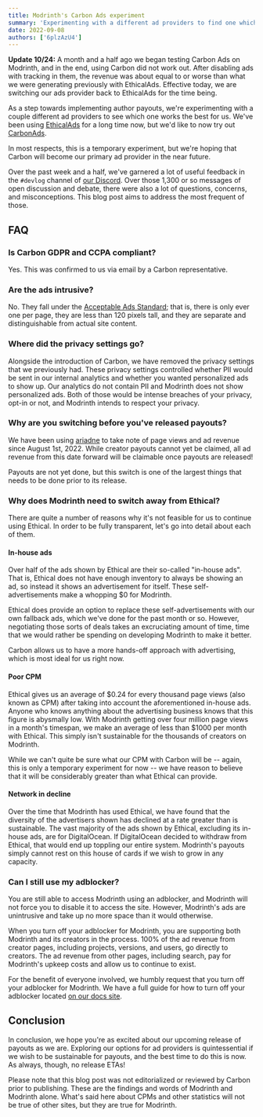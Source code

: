 ```yaml
---
title: Modrinth's Carbon Ads experiment
summary: 'Experimenting with a different ad providers to find one which one works for us.'
date: 2022-09-08
authors: ['6plzAzU4']
---
```


**Update 10/24:** A month and a half ago we began testing Carbon Ads on Modrinth, and in the end, using Carbon did not work out. After disabling ads with tracking in them, the revenue was about equal to or worse than what we were generating previously with EthicalAds. Effective today, we are switching our ads provider back to EthicalAds for the time being.

As a step towards implementing author payouts, we're experimenting with a couple different ad providers to see which one works the best for us. We've been using [EthicalAds](https://www.ethicalads.io/) for a long time now, but we'd like to now try out [CarbonAds](https://www.carbonads.net/).

In most respects, this is a temporary experiment, but we're hoping that Carbon will become our primary ad provider in the near future.

Over the past week and a half, we've garnered a lot of useful feedback in the `#devlog` channel of [our Discord](https://discord.gg/EUHuJHt). Over those 1,300 or so messages of open discussion and debate, there were also a lot of questions, concerns, and misconceptions. This blog post aims to address the most frequent of those.

## FAQ

### Is Carbon GDPR and CCPA compliant?

Yes. This was confirmed to us via email by a Carbon representative.

### Are the ads intrusive?

No. They fall under the [Acceptable Ads Standard](https://acceptableads.com/standard/); that is, there is only ever one per page, they are less than 120 pixels tall, and they are separate and distinguishable from actual site content.

### Where did the privacy settings go?

Alongside the introduction of Carbon, we have removed the privacy settings that we previously had. These privacy settings controlled whether PII would be sent in our internal analytics and whether you wanted personalized ads to show up. Our analytics do not contain PII and Modrinth does not show personalized ads. Both of those would be intense breaches of your privacy, opt-in or not, and Modrinth intends to respect your privacy.

### Why are you switching before you've released payouts?

We have been using [ariadne](https://github.com/modrinth/ariadne) to take note of page views and ad revenue since August 1st, 2022. While creator payouts cannot yet be claimed, all ad revenue from this date forward will be claimable once payouts are released!

Payouts are not yet done, but this switch is one of the largest things that needs to be done prior to its release.

### Why does Modrinth need to switch away from Ethical?

There are quite a number of reasons why it's not feasible for us to continue using Ethical. In order to be fully transparent, let's go into detail about each of them.

#### In-house ads

Over half of the ads shown by Ethical are their so-called "in-house ads". That is, Ethical does not have enough inventory to always be showing an ad, so instead it shows an advertisement for itself. These self-advertisements make a whopping $0 for Modrinth.

Ethical does provide an option to replace these self-advertisements with our own fallback ads, which we've done for the past month or so. However, negotiating those sorts of deals takes an excruciating amount of time, time that we would rather be spending on developing Modrinth to make it better.

Carbon allows us to have a more hands-off approach with advertising, which is most ideal for us right now.

#### Poor CPM

Ethical gives us an average of $0.24 for every thousand page views (also known as CPM) after taking into account the aforementioned in-house ads. Anyone who knows anything about the advertising business knows that this figure is abysmally low. With Modrinth getting over four million page views in a month's timespan, we make an average of less than $1000 per month with Ethical. This simply isn't sustainable for the thousands of creators on Modrinth.

While we can't quite be sure what our CPM with Carbon will be -- again, this is only a temporary experiment for now -- we have reason to believe that it will be considerably greater than what Ethical can provide.

#### Network in decline

Over the time that Modrinth has used Ethical, we have found that the diversity of the advertisers shown has declined at a rate greater than is sustainable. The vast majority of the ads shown by Ethical, excluding its in-house ads, are for DigitalOcean. If DigitalOcean decided to withdraw from Ethical, that would end up toppling our entire system. Modrinth's payouts simply cannot rest on this house of cards if we wish to grow in any capacity.

### Can I still use my adblocker?

You are still able to access Modrinth using an adblocker, and Modrinth will not force you to disable it to access the site. However, Modrinth's ads are unintrusive and take up no more space than it would otherwise.

When you turn off your adblocker for Modrinth, you are supporting both Modrinth and its creators in the process. 100% of the ad revenue from creator pages, including projects, versions, and users, go directly to creators. The ad revenue from other pages, including search, pay for Modrinth's upkeep costs and allow us to continue to exist.

For the benefit of everyone involved, we humbly request that you turn off your adblocker for Modrinth. We have a full guide for how to turn off your adblocker located [on our docs site](https://docs.modrinth.com/docs/details/carbon/).

## Conclusion

In conclusion, we hope you're as excited about our upcoming release of payouts as we are. Exploring our options for ad providers is quintessential if we wish to be sustainable for payouts, and the best time to do this is now. As always, though, no release ETAs!

Please note that this blog post was not editorialized or reviewed by Carbon prior to publishing. These are the findings and words of Modrinth and Modrinth alone. What's said here about CPMs and other statistics will not be true of other sites, but they are true for Modrinth.
